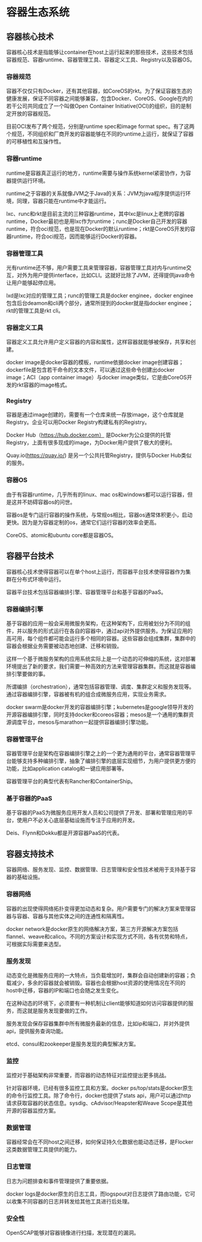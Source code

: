 # 容器生态系统
## 容器核心技术
容器核心技术是指能够让container在host上运行起来的那些技术，这些技术包括容器规范、容器runtime、容器管理工具、容器定义工具、Registry以及容器OS。
### 容器规范
容器不仅仅只有Docker，还有其他容器，如CoreOS的rkt。为了保证容器生态的健康发展，保证不同容器之间能够兼容，包含Docker、CoreOS、Google在内的若干公司共同成立了一个叫做Open Container Initiative(OCI)的组织，目的是制定开放的容器规范。

目前OCI发布了两个规范，分别是runtime spec和image format spec。有了这两个规范，不同组织和厂商开发的容器能够在不同的runtime上运行，就保证了容器的可移植性和互操作性。

### 容器runtime
runtime是容器真正运行的地方，runtime需要与操作系统kernel紧密协作，为容器提供运行环境。

runtime之于容器的关系就像JVM之于Java的关系：JVM为java程序提供运行环境，同理，容器只能在runtime中才能运行。

lxc、runc和rkt是目前主流的三种容器runtime，其中lxc是linux上老牌的容器runtime，Docker最初也是用lxc作为runtime；runc是Docker自己开发的容器runtime，符合oci规范，也是现在Docker的默认runtime；rkt是CoreOS开发的容器runtime，符合oci规范，因而能够运行Docker的容器。
### 容器管理工具
光有runtime还不够，用户需要工具来管理容器，容器管理工具对内与runtime交互，对外为用户提供interface，比如CLI。这就好比除了JVM，还得提供java命令让用户能够起停应用。

lxd是lxc对应的管理工具；runc的管理工具是docker enginee，docker enginee包含后台deamon和cli两个部分，通常所提到的docker就是指docker enginee；rkt的管理工具是rkt cli。
### 容器定义工具
容器定义工具允许用户定义容器的内容和属性，这样容器就能够被保存，共享和创建。

docker image是docker容器的模板，runtime依据docker image创建容器；dockerfile是包含若干命令的文本文件，可以通过这些命令创建出docker image；ACI（app container image）与docker image类似，它是由CoreOS开发的rkt容器的image格式。
### Registry
容器是通过image创建的，需要有一个仓库来统一存放image，这个仓库就是Registry。企业可以用Docker Registry构建私有的Registry。

Docker Hub（https://hub.docker.com） 是Docker为公众提供的托管Registry，上面有很多现成的image，为Docker用户提供了极大的便利。

Quay.io(https://quay.io/) 是另一个公共托管Registry，提供与Docker Hub类似的服务。
### 容器OS
由于有容器runtime，几乎所有的linux、mac os和windows都可以运行容器，但是这并不妨碍容器os的问世。

容器os是专门运行容器的操作系统，与常规os相比，容器os通常体积更小，启动更快。因为是为容器定制的os，通常它们运行容器的效率会更高。

CoreOS、atomic和ubuntu core都是容器OS。
## 容器平台技术
容器核心技术使得容器可以在单个host上运行，而容器平台技术使得容器作为集群在分布式环境中运行。

容器平台技术包括容器编排引擎、容器管理平台和基于容器的PaaS。
### 容器编排引擎
基于容器的应用一般会采用微服务架构，在这种架构下，应用被划分为不同的组件，并以服务的形式运行在各自的容器中，通过api对外提供服务。为保证应用的高可用，每个组件都可能会运行多个相同的容器。这些容器会组成集群，集群中的容器会根据业务需要被动态地创建、迁移和销毁。

这样一个基于微服务架构的应用系统实际上是一个动态的可伸缩的系统，这对部署环境提出了新的要求，我们需要一种高效的方法来管理容器集群。而这就是容器编排引擎要做的事。

所谓编排（orchestration），通常包括容器管理、调度、集群定义和服务发现等。通过容器编排引擎，容器被有机的组合成微服务应用，实现业务需求。

docker swarm是docker开发的容器编排引擎；kubernetes是google领导开发的开源容器编排引擎，同时支持docker和coreos容器；mesos是一个通用的集群资源调度平台，mesos与marathon一起提供容器编排引擎功能。
### 容器管理平台
容器管理平台是架构在容器编排引擎之上的一个更为通用的平台，通常容器管理平台能够支持多种编排引擎，抽象了编排引擎的底层实现细节，为用户提供更方便的功能，比如application catalog和一键应用部署等。

容器管理平台的典型代表有Rancher和ContainerShip。
### 基于容器的PaaS
基于容器的PaaS为微服务应用开发人员和公司提供了开发、部署和管理应用的平台，使用户不必关心底层基础设施而专注于应用的开发。

Deis、Flynn和Dokku都是开源容器PaaS的代表。
## 容器支持技术
容器网络、服务发现、监控、数据管理、日志管理和安全性技术被用于支持基于容器的基础设施。
### 容器网络
容器的出现使得网络拓扑变得更加动态和复杂。用户需要专门的解决方案来管理容器与容器、容器与其他实体之间的连通性和隔离性。

docker network是docker原生的网络解决方案，第三方开源解决方案包括flannel、weave和calico。不同的方案设计和实现方式不同，各有优势和特点，可根据实际需要来选型。
### 服务发现
动态变化是微服务应用的一大特点，当负载增加时，集群会自动创建新的容器；负载减少，多余的容器就会被销毁。容器也会根据host资源的使用情况在不同的host中迁移，容器的IP和端口也会随之发生变化。

在这种动态的环境下，必须要有一种机制让client能够知道如何访问容器提供的服务，而这就是服务发现要做的工作。

服务发现会保存容器集群中所有微服务最新的信息，比如ip和端口，并对外提供api，提供服务查询功能。

etcd、consul和zookeeper是服务发现的典型解决方案。
### 监控
监控对于基础架构非常重要，而容器的动态特征对监控提出更多挑战。

针对容器环境，已经有很多监控工具和方案。docker ps/top/stats是docker原生的命令行监控工具。除了命令行，docker也提供了stats api，用户可以通过http请求获取容器的状态信息。sysdig、cAdvisor/Heapster和Weave Scope是其他开源的容器监控方案。
### 数据管理
容器经常会在不同host之间迁移，如何保证持久化数据也能动态迁移，是Flocker这类数据管理工具提供的能力。
### 日志管理
日志为问题排查和事件管理提供了重要依据。

docker logs是docker原生的日志工具，而logspout对日志提供了路由功能，它可以收集不同容器的日志并转发给其他工具进行后处理。
### 安全性
OpenSCAP能够对容器镜像进行扫描，发现潜在的漏洞。
